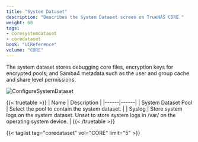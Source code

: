 ```yaml
---
title: "System Dataset"
description: "Describes the System Dataset screen on TrueNAS CORE."
weight: 60
tags:
- coresystemdataset
- coredataset
book: "UIReference"
volume: "CORE"
---
```


The system dataset stores debugging core files, encryption keys for encrypted pools, and Samba4 metadata such as the user and group cache and share level permissions.

![ConfigureSystemDataset](/images/CORE/System/ConfigureSystemDataset.png "Configure System Dataset")

{{< truetable >}}
| Name | Description |
|------|------|
| System Dataset Pool | Select the pool to contain the system dataset. |
| Syslog | Store system logs on the system dataset. Unset to store system logs in /var/ on the operating system device. |
{{< /truetable >}}

{{< taglist tag="coredataset" vol="CORE" limit="5" >}}
